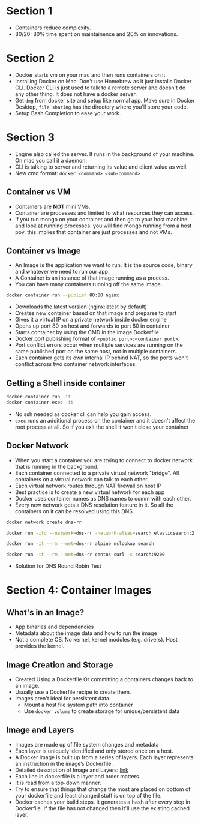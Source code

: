 # Section 1
* Containers reduce complexity.
* 80/20: 80% time spent on maintainence and 20% on innovations.

# Section 2
* Docker starts vm on your mac and then runs containers on it.
* Installing Docker on Mac: Don't use Homebrew as it just installs Docker CLI. Docker CLI is just used to talk to a remote server and doesn't do any other thing. It does not have a docker server.
* Get `dmg` from docker site and setup like normal app. Make sure in Docker Desktop, `file sharing` has the directory where you'll store your code.
* Setup Bash Completion to ease your work.

# Section 3
* Engine also called the server. It runs in the background of your machine. On mac you call it a daemon. 
* CLI is talking to server and returning its value and client value as well.
* New cmd format: `docker <command> <sub-command>`
## Container vs VM
* Containers are **NOT** mini VMs.
* Container are processes and limited to what resources they can access.
* If you run mongo on your container and then go to your host machine and look at running processes. you will find mongo running from a host pov. this implies that container are just processes and not VMs.
## Container vs Image
* An Image is the application we want to run. It is the source code, binary and whatever we need to run our app.
* A Container is an instance of that image running as a process.
* You can have many containers running off the same image.
```bash
docker container run --publish 80:80 nginx
```
* Downloads the latest version (nginx:latest by default)
* Creates new container based on that image and prepares to start
* Gives it a virtual IP on a private network inside docker engine
* Opens up port 80 on host and forwards to port 80 in container
* Starts container by using the CMD in the image Dockerfile
* Docker port publishing format of `<public port>:<container port>`. 
* Port conflict errors occur when multiple services are running on the same published port on the same host, not in multiple containers. 
* Each container gets its own internal IP behind NAT, so the ports won't conflict across two container network interfaces.
## Getting a Shell inside container
```bash
docker container run -it
docker container exec -it
```
* No ssh needed as docker cli can help you gain access.
* `exec` runs an additional process on the container and it doesn't affect the root process at all. So if you exit the shell it won't close your container
## Docker Network
* When you start a container you are trying to connect to docker network that is running in the background.
* Each container connected to a private virtual network "bridge". All containers on a virtual network can talk to each other.
* Each virtual network routes through NAT firewall on host IP
* Best practice is to create a new virtual network for each app
* Docker uses container names as DNS names to comm with each other.
* Every new network gets a DNS resolution feature in it. So all the containers on it can be resolved using this DNS.
```bash
docker network create dns-rr

docker run -itd --network=dns-rr -network-alias=search elasticsearch:2

docker run -it --rm --net=dns-rr alpine nslookup search

docker run -it --rm --net=dns-rr centos curl -s search:9200
```
* Solution for DNS Round Robin Test

# Section 4: Container Images
## What's in an Image?
* App binaries and dependencies
* Metadata about the image data and how to run the image
* Not a complete OS. No kernel, kernel modules (e.g. drivers). Host provides the kernel.
## Image Creation and Storage
* Created Using a Dockerfile Or committing a containers changes back to an image.
* Usually use a Dockerfile recipe to create them.
* Images aren't ideal for persistent data
  * Mount a host file system path into container
  * Use `docker volume` to create storage for unique/persistent data
## Image and Layers
* Images are made up of file system changes and metadata
* Each layer is uniquely identified and only stored once on a host.
* A Docker image is built up from a series of layers. Each layer represents an instruction in the image’s Dockerfile.
* Detailed description of Image and Layers: [link](https://docs.docker.com/v17.09/engine/userguide/storagedriver/imagesandcontainers/)
* Each line in dockerfile is a layer and order matters. 
* It is read from a top-down manner.
* Try to ensure that things that change the most are placed on bottom of your dockerfile and least changed stuff is on top of the file.
* Docker caches your build steps. It generates a hash after every step in Dockerfile. If the file has not changed then it'll use the existing cached layer.
